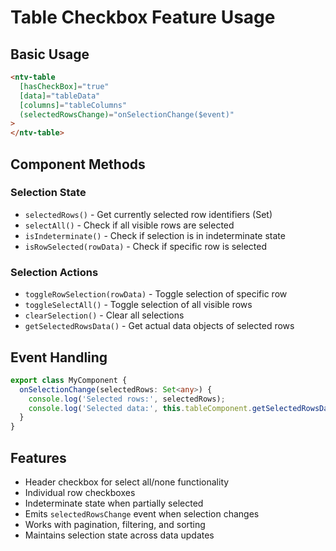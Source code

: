 # Table Checkbox Feature Usage

## Basic Usage

```html
<ntv-table
  [hasCheckBox]="true"
  [data]="tableData"
  [columns]="tableColumns"
  (selectedRowsChange)="onSelectionChange($event)"
>
</ntv-table>
```

## Component Methods

### Selection State
- `selectedRows()` - Get currently selected row identifiers (Set)
- `selectAll()` - Check if all visible rows are selected
- `isIndeterminate()` - Check if selection is in indeterminate state
- `isRowSelected(rowData)` - Check if specific row is selected

### Selection Actions
- `toggleRowSelection(rowData)` - Toggle selection of specific row
- `toggleSelectAll()` - Toggle selection of all visible rows
- `clearSelection()` - Clear all selections
- `getSelectedRowsData()` - Get actual data objects of selected rows

## Event Handling

```typescript
export class MyComponent {
  onSelectionChange(selectedRows: Set<any>) {
    console.log('Selected rows:', selectedRows);
    console.log('Selected data:', this.tableComponent.getSelectedRowsData());
  }
}
```

## Features
- Header checkbox for select all/none functionality
- Individual row checkboxes
- Indeterminate state when partially selected
- Emits `selectedRowsChange` event when selection changes
- Works with pagination, filtering, and sorting
- Maintains selection state across data updates